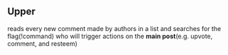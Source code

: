 Upper
---
reads every new comment made by authors in a list and searches for the flag(!command) who will trigger actions on the **main post**(e.g. upvote, comment, and resteem)

